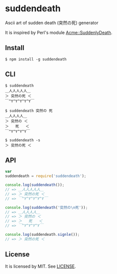 # suddendeath

Ascii art of sudden death (突然の死) generator

It is inspired by Perl's module [Acme::SuddenlyDeath](https://github.com/papix/Acme-SuddenlyDeath).


## Install

```console
$ npm install -g suddendeath
```


## CLI

```console
$ suddendeath
＿人人人人人＿
＞ 突然の死 ＜
￣^Y^Y^Y^Y^Y￣

$ suddendeath 突然の 死
＿人人人人＿
＞ 突然の ＜
＞   死   ＜
￣^Y^Y^Y^Y￣

$ suddendeath -s
＞ 突然の死 ＜
```


## API

```javascript
var
suddendeath = require('suddendeath');

console.log(suddendeath());
// => ＿人人人人人＿
// => ＞ 突然の死 ＜
// => ￣^Y^Y^Y^Y^Y￣

console.log(suddendeath('突然の\n死'));
// => ＿人人人人＿
// => ＞ 突然の ＜
// => ＞   死   ＜
// => ￣^Y^Y^Y^Y￣

console.log(suddendeath.signle());
// => ＞ 突然の死 ＜
```


## License

It is licensed by MIT. See [LICENSE](LICENSE).
